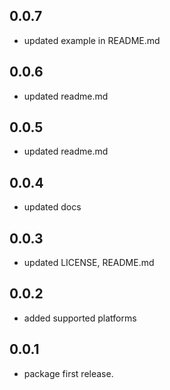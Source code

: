 ## 0.0.7

* updated example in README.md

## 0.0.6

* updated readme.md

## 0.0.5

* updated readme.md

## 0.0.4

* updated docs

## 0.0.3

* updated LICENSE, README.md

## 0.0.2

* added supported platforms

## 0.0.1

* package first release.


